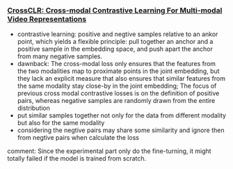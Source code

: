 ### [CrossCLR: Cross-modal Contrastive Learning For Multi-modal Video Representations](https://arxiv.org/pdf/2109.14910.pdf)

- contrastive learning: positive and negtive samples relative to an
ankor point, which yields a flexible principle: pull together
an anchor and a positive sample in the embedding space,
and push apart the anchor from many negative samples.
- dawnback: The cross-modal
loss only ensures that the features from the two modalities map to proximate points in the joint embedding, but
they lack an explicit measure that also ensures that similar
features from the same modality stay close-by in the joint
embedding; The focus of previous cross modal contrastive losses is on the definition of positive
pairs, whereas negative samples are randomly drawn from
the entire distribution
- put similar samples together not only for the data from different modality but also for the same modality
- considering the negtive pairs may share some similarity and ignore then from negtive pairs when calculate the loss

comment: Since the experimental part only do the fine-turning, it might totally failed if the model is trained from scratch.
